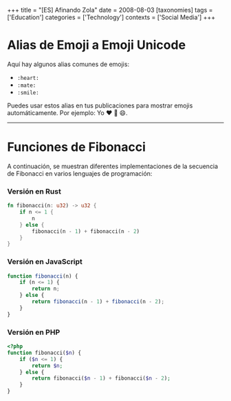+++
title = "[ES] Afinando Zola"
date = 2008-08-03
[taxonomies]
tags = ['Education']
categories = ['Technology']
contexts = ['Social Media']
+++

# Alias de Emoji a Emoji Unicode

Aquí hay algunos alias comunes de emojis:

- `:heart:`
- `:mate:`
- `:smile:`

Puedes usar estos alias en tus publicaciones para mostrar emojis automáticamente. Por ejemplo: Yo :heart: :mate: :smile:.

---

# Funciones de Fibonacci

A continuación, se muestran diferentes implementaciones de la secuencia de Fibonacci en varios lenguajes de programación:

### Versión en Rust

```rust
fn fibonacci(n: u32) -> u32 {
    if n <= 1 {
        n
    } else {
        fibonacci(n - 1) + fibonacci(n - 2)
    }
}
```

### Versión en JavaScript

```javascript
function fibonacci(n) {
    if (n <= 1) {
        return n;
    } else {
        return fibonacci(n - 1) + fibonacci(n - 2);
    }
}
```

### Versión en PHP

```php
<?php
function fibonacci($n) {
    if ($n <= 1) {
        return $n;
    } else {
        return fibonacci($n - 1) + fibonacci($n - 2);
    }
}
```
